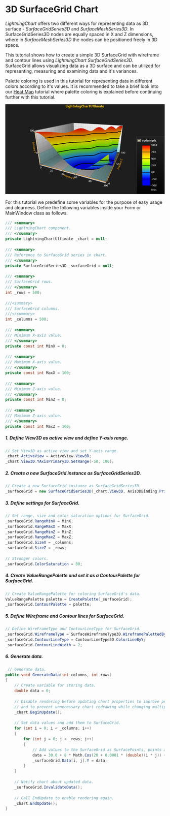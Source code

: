# 3D SurfaceGrid Chart

*LightningChart* offers two different ways for representing data as 3D surface - *SurfaceGridSeries3D* and *SurfaceMeshSeries3D*.
In SurfaceGridSeries3D nodes are equally spaced in X and Z dimensions, where in *SurfaceMeshSeries3D* the nodes can be positioned freely in 3D space.

This tutorial shows how to create a simple 3D SurfaceGrid with wireframe and contour lines using *LightningChart SurfaceGridSeries3D*.   
SurfaceGrid allows visualizing data as a 3D surface and can be utilized for representing, measuring and examining data and it's variances.

Palette coloring is used in this tutorial for representing data in different colors according to it's values.
It is recommended to take a brief look into our [Heat Map](https://www.arction.com/tutorials/#/lcu_tutorial_2DHeatMap_07) tutorial
where palette coloring is explained before continuing further with this tutorial.   

![chart with surfacegrid series 3d winforms wpf](./assets/chart-surface-grid-3d-winforms-wpf.PNG)

For this tutorial we predefine some variables for the purpose of easy usage and clearness.
Define the following variables inside your Form or MainWindow class as follows.

```csharp
/// <summary>
/// LightningChart component.
/// </summary>
private LightningChartUltimate _chart = null;

/// <summary>
/// Reference to SurfaceGrid series in chart.
/// </summary>
private SurfaceGridSeries3D _surfaceGrid = null;

/// <summary>
/// SurfaceGrid rows.
/// </summary>
int _rows = 500;

///<summary>
/// SurfaceGrid columns.
///</summary>
int _columns = 500;

/// <summary>
/// Minimum X-axis value.
/// </summary>
private const int MinX = 0;

/// <summary>
/// Maximum X-axis value.
/// </summary>
private const int MaxX = 100;

/// <summary>
/// Minimum Z-axis value.
/// </summary>
private const int MinZ = 0;

/// <summary>
/// Maximum Z-axis value.
/// </summary>
private const int MaxZ = 100;
```

##### 1. Define View3D as active view and define Y-axis range.
```csharp
// Set View3D as active view and set Y-axis range.
_chart.ActiveView = ActiveView.View3D;
_chart.View3D.YAxisPrimary3D.SetRange(-50, 100);
```

##### 2. Create a new SurfaceGrid instance as SurfaceGridSeries3D.
```csharp
// Create a new SurfaceGrid instance as SurfaceGridSeries3D.
_surfaceGrid = new SurfaceGridSeries3D(_chart.View3D, Axis3DBinding.Primary, Axis3DBinding.Primary, Axis3DBinding.Primary);
```

##### 3. Define settings for SurfaceGrid.
```csharp
// Set range, size and color saturation options for SurfaceGrid.
_surfaceGrid.RangeMinX = MinX;
_surfaceGrid.RangeMaxX = MaxX;
_surfaceGrid.RangeMinZ = MinZ;
_surfaceGrid.RangeMaxZ = MaxZ;
_surfaceGrid.SizeX = _columns;
_surfaceGrid.SizeZ = _rows;

// Stronger colors.
_surfaceGrid.ColorSaturation = 80; 
```

##### 4. Create ValueRangePalette and set it as a ContourPalette for SurfaceGrid.
```csharp
// Create ValueRangePalette for coloring SurfaceGrid's data.
ValueRangePalette palette = CreatePalette(_surfaceGrid);
_surfaceGrid.ContourPalette = palette;
```

##### 5. Define Wireframe and Contour lines for SurfaceGrid.
```csharp
// Define WireFrameType and ContourLineType for SurfaceGrid.
_surfaceGrid.WireframeType = SurfaceWireframeType3D.WireframePalettedByY;
_surfaceGrid.ContourLineType = ContourLineType3D.ColorLineByY;
_surfaceGrid.ContourLineWidth = 2;
```

##### 6. Generate data.
```csharp
 // Generate data.
public void GenerateData(int columns, int rows)
{
    // Create variable for storing data.
    double data = 0;

    // Disable rendering before updating chart properties to improve performance
    // and to prevent unnecessary chart redrawing while changing multiple properties.
    _chart.BeginUpdate();

    // Set data values and add them to SurfaceGrid.
    for (int i = 0; i < _columns; i++)
    {
        for (int j = 0; j < _rows; j++)
        {
            // Add values to the SurfaceGrid as SurfacePoints, points are distributed by using following function.
            data = 30.0 + 8 * Math.Cos(20 + 0.0001 * (double)(i * j)) + 60.0 * Math.Cos((double)(j - i) * 0.01);
            _surfaceGrid.Data[i, j].Y = data;
        }
    }

    // Notify chart about updated data.
    _surfaceGrid.InvalidateData();

    // Call EndUpdate to enable rendering again.
    _chart.EndUpdate();
}
```


